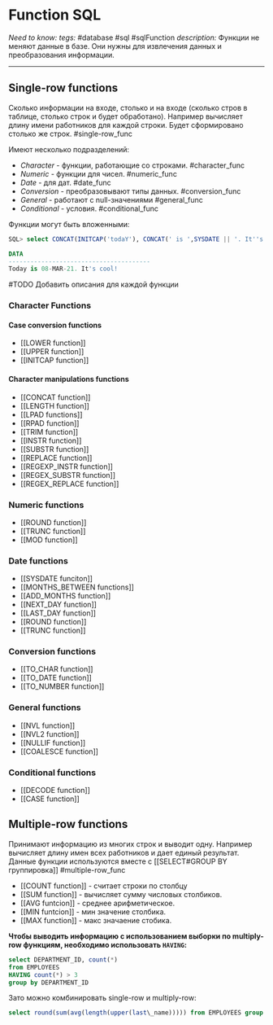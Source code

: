  # Function SQL
*Need to know:*
*tegs:* #database #sql #sqlFunction 
*description:* Функции не меняют данные в базе. Они нужны для извлечения данных и преобразования информации.

---

## Single-row functions 
Сколько информации на входе, столько и на входе (сколько стров в таблице, столько строк и будет обработано). Например вычисляет длину имени работников для каждой строки. Будет сформировано столько же строк.
#single-row_func

Имеют несколько подразделений:
- *Character* - функции, работающие со строками. #character_func
- *Numeric* - функции для чисел. #numeric_func
- *Date* - для дат. #date_func
- *Conversion* - преобразовывают типы данных. #conversion_func
- *General* - работают с null-значениями #general_func
- *Conditional* - условия. #conditional_func

Функции могут быть вложенными:
```sql
SQL> select CONCAT(INITCAP('todaY'), CONCAT(' is ',SYSDATE || '. It''s cool!')) data from dual;

DATA
---------------------------------------
Today is 08-MAR-21. It's cool!
```

#TODO Добавить описания для каждой функции
### Character Functions
#### Case conversion functions
- [[LOWER function]]
- [[UPPER function]]
- [[INITCAP function]]
#### Character manipulations functions
- [[CONCAT function]]
- [[LENGTH function]]
- [[LPAD functions]]
- [[RPAD function]]
- [[TRIM function]]
- [[INSTR function]]
- [[SUBSTR function]]
- [[REPLACE function]]
- [[REGEXP_INSTR function]]
- [[REGEX_SUBSTR function]]
- [[REGEX_REPLACE function]]

### Numeric functions
- [[ROUND function]]
- [[TRUNC function]]
- [[MOD function]]
### Date functions
- [[SYSDATE funciton]]
- [[MONTHS_BETWEEN functions]]
- [[ADD_MONTHS function]]
- [[NEXT_DAY function]]
- [[LAST_DAY function]]
- [[ROUND function]]
- [[TRUNC function]]
### Conversion functions
- [[TO_CHAR function]]
- [[TO_DATE function]]
- [[TO_NUMBER function]]

### General functions
- [[NVL function]]
- [[NVL2 function]]
- [[NULLIF function]]
- [[COALESCE function]]

### Conditional functions
- [[DECODE function]]
- [[CASE function]]

## Multiple-row functions
Принимают информацию из многих строк и выводит одну. Например вычисляет длину имен всех работников и дает единый результат. Данные функции используются вместе с  [[SELECT#GROUP BY группировка]]
#multiple-row_func

- [[COUNT function]] - считает строки по столбцу
- [[SUM function]] - вычисляет сумму числовых столбиков.
- [[AVG funtcion]] - среднее арифметическое.
- [[MIN funtcion]] - мин значение столбика.
- [[MAX function]] - макс значаение стобика.

**Чтобы выводить информацию с использованием выборки по multiply-row функциям, необходимо использовать `HAVING`:**
```sql
select DEPARTMENT_ID, count(*)  
from EMPLOYEES  
HAVING count(*) > 3  
group by DEPARTMENT_ID
```

Зато можно комбинировать single-row и multiply-row:
```sql
select round(sum(avg(length(upper(last\_name))))) from EMPLOYEES group by DEPARTMENT\_ID;
```
 